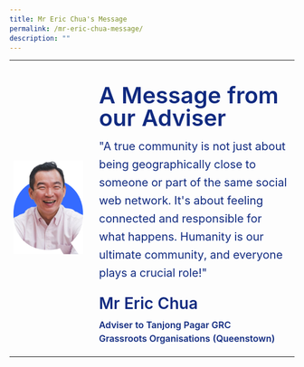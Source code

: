 ```yaml
---
title: Mr Eric Chua's Message
permalink: /mr-eric-chua-message/
description: ""
---
```

<table style="width:100%">
<tbody><tr>
  <td>
		<img style="object-fit:cover" src="/images/ABOUT%20QT/mr-eric-profile.png">
	</td>
	<td>
	<br>
	</td>
  <td style="width:70%">
		<p style="font-size:40px;font-weight:600;line-height:40px;color:#102A80;margin-bottom:-6px">
			A Message from our Adviser
		</p>
		<p style="font-size:20px;line-height:32px;font-weight:400;color:#102A80;margin-bottom:-6px">
			"A true community is not just about being geographically close to someone or part of the same social web network. It's about feeling connected and responsible for what happens. Humanity is our ultimate community, and everyone plays a crucial role!"
		</p>
		<p style="font-size:28px;font-weight:600;line-height:32px;color:#102A80">
			Mr Eric Chua
		</p>
		<p style="font-size:16px;font-weight:600;line-height:24px;color:#102A80;margin-top:-18px">
			Adviser to Tanjong Pagar GRC<br>Grassroots Organisations (Queenstown)
		</p>
	</td>
</tr>	
</tbody></table>